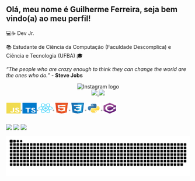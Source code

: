 ## Olá, meu nome é Guilherme Ferreira, seja bem vindo(a) ao meu perfil!
💻☕ Dev Jr.

📚 Estudante de Ciência da Computação (Faculdade Descomplica) e Ciência e Tecnologia (UFBA) 🎓

*“The people who are crazy enough to think they can change the world are the ones who do.”* - __Steve Jobs__
<div align="center">
<div>
<img src="https://64.media.tumblr.com/51015ec638a516f7f7d353ca198a5091/tumblr_pdbo9wBAe11xd0gvgo1_1280.gifv" alt="Instagram logo">
</div>

  <a href="https://github.com/Guilherme1ss">
  <img height="180em" src="https://github-readme-stats.vercel.app/api?username=Guilherme1ss&show_icons=true&theme=dark&include_all_commits=true&count_private=true"/>
  <img height="180em" src="https://github-readme-stats.vercel.app/api/top-langs/?username=Guilherme1ss&layout=compact&langs_count=7&theme=dark"/>
</div>
<div style="display: inline_block"><br>
  <img align="center" alt="Guilherme-Js" height="30" width="40" src="https://raw.githubusercontent.com/devicons/devicon/master/icons/javascript/javascript-plain.svg">
  <img align="center" alt="Guilherme-Ts" height="30" width="40" src="https://raw.githubusercontent.com/devicons/devicon/master/icons/typescript/typescript-plain.svg">
  <img align="center" alt="Guilherme-React" height="30" width="40" src="https://raw.githubusercontent.com/devicons/devicon/master/icons/react/react-original.svg">
  <img align="center" alt="Guilherme-HTML" height="30" width="40" src="https://raw.githubusercontent.com/devicons/devicon/master/icons/html5/html5-original.svg">
  <img align="center" alt="Guilherme-CSS" height="30" width="40" src="https://raw.githubusercontent.com/devicons/devicon/master/icons/css3/css3-original.svg">
  <img align="center" alt="Guilherme-Python" height="30" width="40" src="https://raw.githubusercontent.com/devicons/devicon/master/icons/python/python-original.svg">
  <img align="center" alt="Guilherme-Csharp" height="30" width="40" src="https://raw.githubusercontent.com/devicons/devicon/master/icons/csharp/csharp-original.svg">
</div>
  
  ##
 
<div> 
  <a href="https://instagram.com/guilherme_fsantoss/" target="_blank"><img src="https://img.shields.io/badge/-Instagram-%23E4405F?style=for-the-badge&logo=instagram&logoColor=white" target="_blank"></a>
  <a href = "mailto: guilherme.ferreira1ss@gmail.com"><img src="https://img.shields.io/badge/-Gmail-%23333?style=for-the-badge&logo=gmail&logoColor=white" target="_blank"></a>
  <a href="https://www.linkedin.com/in/guilherme-ferreira-0a38aa113/" target="_blank"><img src="https://img.shields.io/badge/-LinkedIn-%230077B5?style=for-the-badge&logo=linkedin&logoColor=white" target="_blank"></a> 
 
  ![Snake animation](https://github.com/Guilherme1ss/Guilherme1ss/blob/output/github-contribution-grid-snake.svg)
 
</div>
